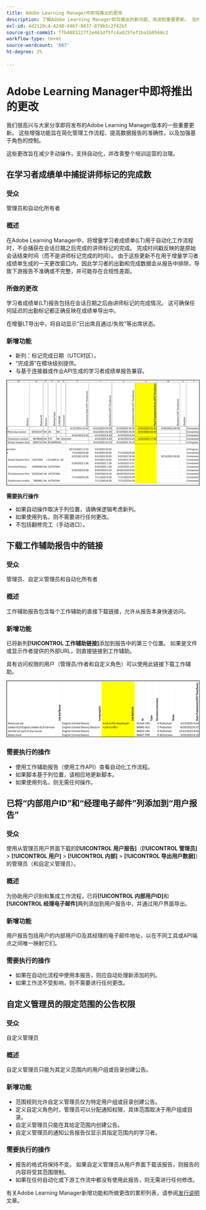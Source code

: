 ```yaml
---
title: Adobe Learning Manager中即将推出的更改
description: 了解Adobe Learning Manager即将推出的新功能、改进和重要更新。 及时了解即将发生的更改，以便您提前计划并充分利用最新的增强功能。
exl-id: 4d2129c4-42d8-446f-8837-879b5c2f42bf
source-git-commit: ffb4883227f1e461df5fc4a025fef1ba1b8568c2
workflow-type: tm+mt
source-wordcount: '667'
ht-degree: 2%

---
```


# Adobe Learning Manager中即将推出的更改

我们很高兴与大家分享即将发布的Adobe Learning Manager版本的一些重要更新。 这些增强功能旨在简化管理工作流程、提高数据报告的准确性，以及加强基于角色的控制。

这些更改旨在减少手动操作，支持自动化，并改善整个培训运营的治理。

## 在学习者成绩单中捕捉讲师标记的完成数

### 受众

管理员和自动化所有者

### 概述

在Adobe Learning Manager中，将增量学习者成绩单(LT)用于自动化工作流程时，不会捕获在会话日期之后完成的讲师标记的完成。 完成时间戳反映的是原始会话结束时间（而不是讲师标记完成的时间）。 由于这些更新不在用于增量学习者成绩单生成的一天更改窗口内，因此学习者的出勤和完成数据会从报告中排除，导致下游报告不准确或不完整，并可能存在合规性差距。

### 所做的更改

学习者成绩单(LT)报告包括在会话日期之后由讲师标记的完成情况。 这可确保任何延迟的出勤标记都正确反映在成绩单导出中。

在增量LT导出中，将自动显示“已出席且通过/失败”等出席状态。

### 新增功能

* 新列：标记完成日期（UTC时区）。
* “完成源”在模块级别提供。
* 与基于连接器或作业API生成的学习者成绩单报告兼容。

![](assets/capture-instructor.png)

**需要执行操作**

* 如果自动操作取决于列位置，请确保逻辑考虑新列。
* 如果使用列名，则不需要进行任何更改。
* 不包括翻修完工（手动进口）。

## 下载工作辅助报告中的链接

### 受众

管理员、自定义管理员和自动化所有者

### 概述

工作辅助报告包含每个工作辅助的直接下载链接，允许从报告本身快速访问。

### 新增功能

已将新列&#x200B;**[!UICONTROL 工作辅助链接]**&#x200B;添加到报告中的第三个位置。 如果是文件或显示作者提供的外部URL，则直接链接到工作辅助。

具有访问权限的用户（管理员/作者和自定义角色）可以使用此链接下载工作辅助。

![](assets/download-links-for-job-aid.png)

### 需要执行的操作

* 使用工作辅助报告（使用工作API）查看自动化工作流程。
* 如果脚本基于列位置，请相应地更新脚本。
* 如果使用列名，则无需任何操作。

## 已将“内部用户ID”和“经理电子邮件”列添加到“用户报告”

### 受众

使用从管理员用户界面下载的&#x200B;**[!UICONTROL 用户报告]**（**[!UICONTROL 管理员]** > **[!UICONTROL 用户]** > **[!UICONTROL 内部]** > **[!UICONTROL 导出用户数据]**）的管理员（和自定义管理员）。

### 概述

为协助用户识别和集成工作流程，已将&#x200B;**[!UICONTROL 内部用户ID]**&#x200B;和&#x200B;**[!UICONTROL 经理电子邮件]**&#x200B;两列添加到用户报告中，并通过用户界面导出。

### 新增功能

用户报告包括用户的内部用户ID及其经理的电子邮件地址，以在不同工具或API端点之间唯一映射它们。

### 需要执行的操作

* 如果在自动化流程中使用本报告，则应自动处理新添加的列。
* 如果工作流不受影响，则不需要进行任何更改。

## 自定义管理员的限定范围的公告权限

### 受众

自定义管理员

### 概述

自定义管理员只能为其定义范围内的用户组或目录创建公告。

### 新增功能

* 范围规则允许自定义管理员仅为特定用户组或目录创建公告。
* 定义自定义角色时，管理员可以分配通知权限，具体范围取决于用户组或目录。
* 自定义管理员只能在其给定范围内创建公告。
* 自定义管理员的通知公告报告仅显示其指定范围内的学习者。

### 需要执行的操作

* 报告的格式将保持不变。 如果自定义管理员从用户界面下载该报告，则报告的内容将受其范围限制。
* 如果在任何自动化或下游工作流中都没有使用此报告，则无需进行任何修改。

有关Adobe Learning Manager新增功能和所做更改的累积列表，请参阅[发行说明](https://experienceleague.adobe.com/en/docs/learning-manager/using/introduction/release-notes)文章。
